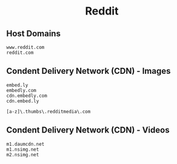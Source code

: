 <h1 align="center">Reddit</h1>

## Host Domains

```
www.reddit.com
reddit.com
```

## Condent Delivery Network (CDN) - Images

```
embed.ly	
embedly.com	
cdn.embedly.com	
cdn.embed.ly
```

```[a-z]\.thumbs\.redditmedia\.com```

## Condent Delivery Network (CDN) - Videos

```
m1.daumcdn.net	
m1.nsimg.net	
m2.nsimg.net
```
